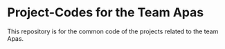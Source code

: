 # Project-Codes for the Team Apas
This repository is for the common code of the projects related to the team Apas.
